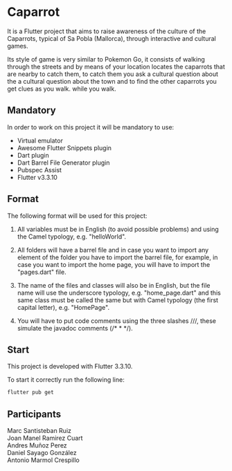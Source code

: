 # Caparrot

It is a Flutter project that aims to raise awareness of the culture of the Caparrots,
typical of Sa Pobla (Mallorca), through interactive and cultural games.

Its style of game is very similar to Pokemon Go, it consists of walking through the streets and by means of 
your location locates the caparrots that are nearby to catch them, to catch them you ask a cultural question about the 
a cultural question about the town and to find the other caparrots you get clues as you walk.
while you walk.

## Mandatory

In order to work on this project it will be mandatory to use:

- Virtual emulator
- Awesome Flutter Snippets plugin
- Dart plugin
- Dart Barrel File Generator plugin
- Pubspec Assist
- Flutter v3.3.10

## Format

The following format will be used for this project:

1. All variables must be in English (to avoid possible problems) and using the Camel typology, e.g. "helloWorld".

2. All folders will have a barrel file and in case you want to import any element of the folder you have to import the barrel file, for example, in case you want to import the home page, you will have to import the "pages.dart" file.

3. The name of the files and classes will also be in English, but the file name will use the underscore typology, e.g. "home_page.dart" and this same class must be called the same but with Camel typology (the first capital letter), e.g. "HomePage".

4. You will have to put code comments using the three slashes ///, these simulate the javadoc comments (/\* \* \*/).

## Start

This project is developed with Flutter 3.3.10.

To start it correctly run the following line:

```sh
flutter pub get
```

## Participants

Marc Santisteban Ruiz\
Joan Manel Ramirez Cuart\
Andres Muñoz Perez\
Daniel Sayago González\
Antonio Marmol Crespillo
